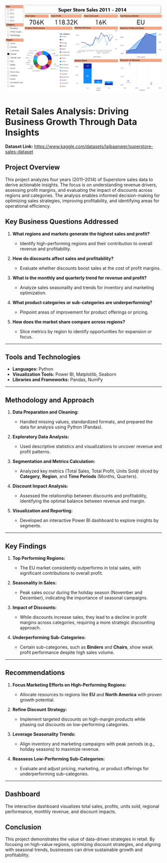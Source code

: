 ![Dashboard preview](Dashboard/RetailSalesDashboard.png)

# **Retail Sales Analysis: Driving Business Growth Through Data Insights**  

**Dataset Link:** https://www.kaggle.com/datasets/laibaanwer/superstore-sales-dataset

## **Project Overview**  
This project analyzes four years (2011–2014) of Superstore sales data to derive actionable insights. The focus is on understanding revenue drivers, assessing profit margins, and evaluating the impact of discounts across regions and categories. The analysis enables informed decision-making for optimizing sales strategies, improving profitability, and identifying areas for operational efficiency.  

## **Key Business Questions Addressed**  

1. **What regions and markets generate the highest sales and profit?**  
   - Identify high-performing regions and their contribution to overall revenue and profitability.  

2. **How do discounts affect sales and profitability?**  
   - Evaluate whether discounts boost sales at the cost of profit margins.  

3. **What is the monthly and quarterly trend for revenue and profit?**  
   - Analyze sales seasonality and trends for inventory and marketing optimization.  

4. **What product categories or sub-categories are underperforming?**  
   - Pinpoint areas of improvement for product offerings or pricing.  

5. **How does the market share compare across regions?**  
   - Slice metrics by region to identify opportunities for expansion or focus.  

---

## **Tools and Technologies**  
- **Languages:** Python  
- **Visualization Tools:** Power BI, Matplotlib, Seaborn  
- **Libraries and Frameworks:** Pandas, NumPy    

---

## **Methodology and Approach**  
1. **Data Preparation and Cleaning:**  
   - Handled missing values, standardized formats, and prepared the data for analysis using Python (Pandas).  

2. **Exploratory Data Analysis:**  
   - Used descriptive statistics and visualizations to uncover revenue and profit patterns.  

3. **Segmentation and Metrics Calculation:**  
   - Analyzed key metrics (Total Sales, Total Profit, Units Sold) sliced by **Category**, **Region**, and **Time Periods** (Months, Quarters).  

4. **Discount Impact Analysis:**  
   - Assessed the relationship between discounts and profitability, identifying the optimal balance between revenue and margin.  

5. **Visualization and Reporting:**  
   - Developed an interactive Power BI dashboard to explore insights by segments.  

---

## **Key Findings**  
1. **Top Performing Regions:**  
   - The EU market consistently outperforms in total sales, with significant contributions to overall profit.  

2. **Seasonality in Sales:**  
   - Peak sales occur during the holiday season (November and December), indicating the importance of seasonal campaigns.  

3. **Impact of Discounts:**  
   - While discounts increase sales, they lead to a decline in profit margins across categories, requiring a more strategic discounting approach.  

4. **Underperforming Sub-Categories:**  
   - Certain sub-categories, such as **Binders** and **Chairs**, show weak profit performance despite high sales volume.  

---

## **Recommendations**  
1. **Focus Marketing Efforts on High-Performing Regions:**  
   - Allocate resources to regions like **EU** and **North America** with proven growth potential.  

2. **Refine Discount Strategy:**  
   - Implement targeted discounts on high-margin products while phasing out discounts on low-performing categories.  

3. **Leverage Seasonality Trends:**  
   - Align inventory and marketing campaigns with peak periods (e.g., holiday seasons) to maximize revenue.  

4. **Reassess Low-Performing Sub-Categories:**  
   - Evaluate and adjust pricing, marketing, or product offerings for underperforming sub-categories.  

---

## **Dashboard** 

The interactive dashboard visualizes total sales, profits, units sold, regional performance, monthly revenue, and discount impacts.  

## **Conclusion**  
This project demonstrates the value of data-driven strategies in retail. By focusing on high-value regions, optimizing discount strategies, and aligning with seasonal trends, businesses can drive sustainable growth and profitability.  

